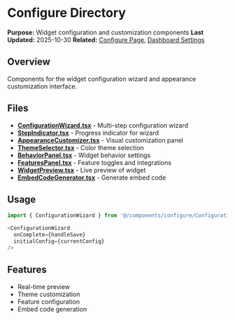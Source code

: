 # Configure Directory

**Purpose:** Widget configuration and customization components
**Last Updated:** 2025-10-30
**Related:** [Configure Page](/app/configure), [Dashboard Settings](/app/dashboard/settings)

## Overview

Components for the widget configuration wizard and appearance customization interface.

## Files

- **[ConfigurationWizard.tsx](ConfigurationWizard.tsx)** - Multi-step configuration wizard
- **[StepIndicator.tsx](StepIndicator.tsx)** - Progress indicator for wizard
- **[AppearanceCustomizer.tsx](AppearanceCustomizer.tsx)** - Visual customization panel
- **[ThemeSelector.tsx](ThemeSelector.tsx)** - Color theme selection
- **[BehaviorPanel.tsx](BehaviorPanel.tsx)** - Widget behavior settings
- **[FeaturesPanel.tsx](FeaturesPanel.tsx)** - Feature toggles and integrations
- **[WidgetPreview.tsx](WidgetPreview.tsx)** - Live preview of widget
- **[EmbedCodeGenerator.tsx](EmbedCodeGenerator.tsx)** - Generate embed code

## Usage

```typescript
import { ConfigurationWizard } from '@/components/configure/ConfigurationWizard';

<ConfigurationWizard
  onComplete={handleSave}
  initialConfig={currentConfig}
/>
```

## Features

- Real-time preview
- Theme customization
- Feature configuration
- Embed code generation
